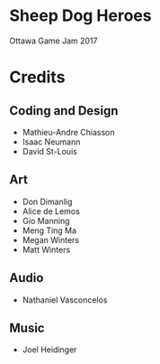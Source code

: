 # Sheep Dog Heroes
Ottawa Game Jam 2017

# Credits
## Coding and Design
- Mathieu-Andre Chiasson
- Isaac Neumann
- David St-Louis

## Art
- Don Dimanlig
- Alice de Lemos
- Gio Manning
- Meng Ting Ma
- Megan Winters
- Matt Winters

## Audio
- Nathaniel Vasconcelos

## Music
- Joel Heidinger
